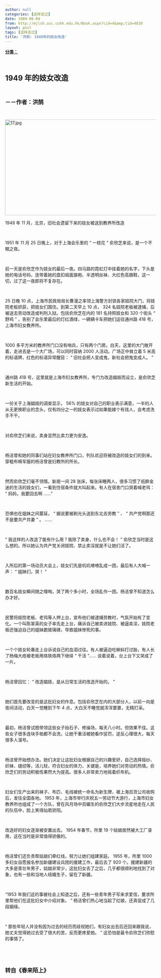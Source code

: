 ```yaml
---
author: null
categories: [这样走过]
date: 1989-06-04
from: http://mjlsh.usc.cuhk.edu.hk/Book.aspx?cid=4&amp;tid=4839
layout: post
tags: [这样走过]
title: '洪鹄: 1949年的妓女改造'
---
```


<div style="margin: 15px 10px 10px 0px;">
<div>
<span id="ctl00_ContentPlaceHolder1_chapter1_SubjectLabel" style="font-weight:bold;text-decoration:underline;">
   分类：
  </span>
</div>
<p class="p1">
<b>
<font size="5">
<span class="s1">
</span>
<br/>
</font>
</b>
</p>
<p class="p2">
<b>
<font size="5">
<span class="s2" style="">
<font size="5">
      1949
     </font>
</span>
<span class="s1" style="">
     年的妓女改造
    </span>
</font>
</b>
</p>
<p class="p1">
<b>
<font size="4">
<span class="s1">
</span>
<br/>
</font>
</b>
</p>
<p class="p2">
<span class="s1">
<b>
<font size="4">
     －－作者：洪鹄
    </font>
</b>
</span>
</p>
<p class="p1">
<span class="s1">
</span>
<br/>
</p>
<p class="p3">
<span class="s1">
<img alt="17.jpg" border="0" height="313" src="http://mjlsh.usc.cuhk.edu.hk/medias/contents/4839/17.jpg" width="550"/>
</span>
</p>
<p class="p2">
<span class="s2">
   1949
  </span>
<span class="s1">
   年
  </span>
<span class="s2">
   11
  </span>
<span class="s1">
   月，北京，旧社会遗留下来的妓女被送到教养所改造
  </span>
</p>
<p class="p1">
<span class="s1">
</span>
<br/>
</p>
<p class="p2">
<span class="s2">
   1951
  </span>
<span class="s1">
   年
  </span>
<span class="s2">
   11
  </span>
<span class="s1">
   月
  </span>
<span class="s2">
   25
  </span>
<span class="s1">
   日晚上，对于上海会乐里的
  </span>
<span class="s2">
   “
  </span>
<span class="s1">
   一枝花
  </span>
<span class="s2">
   ”
  </span>
<span class="s1">
   俞欣芝来说，是一个不眠之夜。
  </span>
</p>
<p class="p1">
<span class="s1">
</span>
<br/>
</p>
<p class="p2">
<span class="s1">
   前一天是俞欣芝作为妓女的最后一夜。四马路的霓虹灯中挂着她的名字，下头是她的电话号码，连带着她的盘扣缎面旗袍、半透明丝袜、大红色高跟鞋，这一切，过了这一夜即将不复存在。
  </span>
</p>
<p class="p1">
<span class="s1">
</span>
<br/>
</p>
<p class="p2">
<span class="s2">
   25
  </span>
<span class="s1">
   日晚
  </span>
<span class="s2">
   10
  </span>
<span class="s1">
   点，上海市民政局局长曹漫之率领上海警方封锁各家妓院大门，将妓院老板抓获，把妓女们围住。到第二天早上
  </span>
<span class="s2">
   10
  </span>
<span class="s1">
   点，
  </span>
<span class="s2">
   324
  </span>
<span class="s1">
   名妓院老板被逮捕，后被送去劳动改造或判刑入狱。包括俞欣芝在内的
  </span>
<span class="s2">
   181
  </span>
<span class="s1">
   名持照妓女和
  </span>
<span class="s2">
   320
  </span>
<span class="s1">
   个街头
  </span>
<span class="s2">
   “
  </span>
<span class="s1">
   野鸡
  </span>
<span class="s2">
   ”
  </span>
<span class="s1">
   ，告别了会乐里最后的灯红酒绿，一辆辆卡车把她们运往通州路
  </span>
<span class="s2">
   418
  </span>
<span class="s1">
   号，上海市妇女教养所。
  </span>
</p>
<p class="p1">
<span class="s1">
</span>
<br/>
</p>
<p class="p2">
<span class="s2">
   1000
  </span>
<span class="s1">
   多平方米的教养所门口没有哨兵，只有两个门房。白天，这里的大门敞开着，走进去是一个大广场，可以同时容纳
  </span>
<span class="s2">
   2000
  </span>
<span class="s1">
   人活动。广场正中耸立着
  </span>
<span class="s2">
   5
  </span>
<span class="s1">
   米高的标语牌，红色的标语异常醒目：
  </span>
<span class="s2">
   “
  </span>
<span class="s1">
   旧社会把人变成鬼，新社会把鬼变成人。
  </span>
<span class="s2">
   ”
  </span>
</p>
<p class="p1">
<span class="s1">
</span>
<br/>
</p>
<p class="p2">
<span class="s1">
   通州路
  </span>
<span class="s2">
   418
  </span>
<span class="s1">
   号，这里就是上海市妇女教养所，专门为改造娼妓而设立，是俞欣芝新生活的开始。
  </span>
</p>
<p class="p1">
<span class="s1">
</span>
<br/>
</p>
<p class="p2">
<span class="s1">
   一份关于上海娼妓的调查显示，
  </span>
<span class="s2">
   56%
  </span>
<span class="s1">
   的妓女对自己的职业表示满意，一半的人从无更换职业的念头，仅有四分之一的妓女表示过如果能嫁个有钱人，会考虑洗手不干。
  </span>
</p>
<p class="p1">
<span class="s1">
</span>
<br/>
</p>
<p class="p2">
<span class="s1">
   对俞欣芝们来说，卖身显然比卖力更为安逸。
  </span>
</p>
<p class="p1">
<span class="s1">
</span>
<br/>
</p>
<p class="p2">
<span class="s1">
   杨洁曾和她的同事们站在妇女教养所门口，列队欢迎将被改造的妓女们的到来。穿粗布棉军服的杨洁曾是妇教所的所长。
  </span>
</p>
<p class="p1">
<span class="s1">
</span>
<br/>
</p>
<p class="p2">
<span class="s1">
   然而俞欣芝们毫不领情。新居一间
  </span>
<span class="s2">
   28
  </span>
<span class="s1">
   张床，每张床睡两人，很多习惯了纸醉金迷的生活的妓女们，一看到住宿条件就大叫起来。有人在宿舍门口哭着喊老鸨：
  </span>
<span class="s2">
   “
  </span>
<span class="s1">
   妈妈，我要回去啊
  </span>
<span class="s2">
   ……”
  </span>
</p>
<p class="p1">
<span class="s1">
</span>
<br/>
</p>
<p class="p2">
<span class="s1">
   恐惧也在姐妹之间蔓延，
  </span>
<span class="s2">
   “
  </span>
<span class="s1">
   据说要被剃光头送到东北去劳教
  </span>
<span class="s2">
   ”
  </span>
<span class="s1">
   、
  </span>
<span class="s2">
   “
  </span>
<span class="s1">
   共产党啊那还不是要共产共妻
  </span>
<span class="s2">
   ”
  </span>
<span class="s1">
   。
  </span>
<span class="s2">
   ……
  </span>
</p>
<p class="p1">
<span class="s1">
</span>
<br/>
</p>
<p class="p2">
<span class="s2">
   “
  </span>
<span class="s1">
   我这样的人改造了能有什么用？我除了卖身，什么也不会！
  </span>
<span class="s2">
   ”
  </span>
<span class="s1">
   俞欣芝当时是这么想的。所以她认为共产党关闭妓院、禁止卖淫就是不让她们活了。
  </span>
</p>
<p class="p1">
<span class="s1">
</span>
<br/>
</p>
<p class="p2">
<span class="s1">
   入所后的第一场动员大会上，妓女们先是叽叽喳喳乱成一团，最后有人大喊一声：
  </span>
<span class="s2">
   “
  </span>
<span class="s1">
   姐妹们，哭！
  </span>
<span class="s2">
   ”
  </span>
</p>
<p class="p1">
<span class="s1">
</span>
<br/>
</p>
<p class="p2">
<span class="s1">
   数百名妓女瞬间随之嚎啕，哭了两个多小时，全场乱作一团。杨洁曾不知道怎么办才好。
  </span>
</p>
<p class="p1">
<span class="s1">
</span>
<br/>
</p>
<p class="p2">
<span class="s1">
   民警将妓院老板、老鸨等人押上台，宣布他们被逮捕劳教时，气氛开始有了变化。一个叫陈翠英的女子率先走上台，痛诉自己被卖进妓院、被逼卖淫，妓院老板还强迫自己的姐妹跪玻璃碴，导致姐妹惨死的事。
  </span>
</p>
<p class="p1">
<span class="s1">
</span>
<br/>
</p>
<p class="p2">
<span class="s1">
   一个个妓女轮番走上台诉说自己的血泪过往。有人被逼迫吃蝌蚪打过胎，有人长了杨梅大疮被老板用烙铁烙两下继续
  </span>
<span class="s2">
   “
  </span>
<span class="s1">
   干活
  </span>
<span class="s2">
   ”……
  </span>
<span class="s1">
   说着说着，台上台下又哭成了一片。
  </span>
</p>
<p class="p1">
<span class="s1">
</span>
<br/>
</p>
<p class="p2">
<span class="s1">
   杨洁曾回忆：
  </span>
<span class="s2">
   “
  </span>
<span class="s1">
   改造娼妓，是从日常生活的改造开始的。
  </span>
<span class="s2">
   ”
  </span>
</p>
<p class="p1">
<span class="s1">
</span>
<br/>
</p>
<p class="p2">
<span class="s1">
   她们首先要改变的是这批妇女的作息。包括俞欣芝在内的大部分人，以前一向是夜间活动，白天一觉睡到下午
  </span>
<span class="s2">
   4
  </span>
<span class="s1">
   点，大白天不睡觉就浑浑噩噩，无精打采。
  </span>
</p>
<p class="p1">
<span class="s1">
</span>
<br/>
</p>
<p class="p2">
<span class="s1">
   最初，杨洁曾试图带领这些女子抬石子、修操场，每天八小时。但效果不佳。这些女子很多连块手帕都不会洗，让她干重活被她看作惩罚，逆反心理很大，每天很多人溜号。
  </span>
</p>
<p class="p1">
<span class="s1">
</span>
<br/>
</p>
<p class="p2">
<span class="s1">
   杨洁曾开始想办法。她们决定让这批妇女根据自己的兴趣爱好，自己选择摇纱、织袜、缝纫等，活儿轻，符合妇女的体力，关键是，培养她们对劳动的热情。俞欣芝们的劳动积极性果然大为提高。很多人非常卖力地摇着织布机。
  </span>
</p>
<p class="p1">
<span class="s1">
</span>
<br/>
</p>
<p class="p2">
<span class="s1">
   妇女们生产出来的袜子、布匹、毛线被统一命名为新生牌，被上海百货公司收购后，发往全国各地。
  </span>
<span class="s2">
   1953
  </span>
<span class="s1">
   年，上海市举行庆祝五一劳动节大游行，上海市妇女教养所也组成了一个方队，曾在风月场中百媚生的俞欣芝们大步流星地走在人民的队伍中，脸上笑得灿若骄阳。
  </span>
</p>
<p class="p1">
<span class="s1">
</span>
<br/>
</p>
<p class="p2">
<span class="s1">
   改造好的妇女逐渐被安置出去。
  </span>
<span class="s2">
   1954
  </span>
<span class="s1">
   年春节，所里
  </span>
<span class="s2">
   19
  </span>
<span class="s1">
   个姑娘居然被大工厂录用，这在当时是非常值得骄傲的。
  </span>
</p>
<p class="p1">
<span class="s1">
</span>
<br/>
</p>
<p class="p2">
<span class="s1">
   杨洁曾们还负责帮姑娘们牵红线，努力让她们组建家庭。
  </span>
<span class="s2">
   1955
  </span>
<span class="s1">
   年，所里
  </span>
<span class="s2">
   1000
  </span>
<span class="s1">
   多妇女自愿报名参加新疆建设兵团的援建工作，最后去了
  </span>
<span class="s2">
   920
  </span>
<span class="s1">
   个。援建新疆的大多是青壮年男子，姑娘非常少，这批妇女去了之后，几乎都很顺利地找到了对象，也有一些和当地人结婚生子，留在了新疆。
  </span>
</p>
<p class="p1">
<span class="s1">
</span>
<br/>
</p>
<p class="p2">
<span class="s2">
   “1953
  </span>
<span class="s1">
   年我们这的事被社会上知道之后，还有一些青年男子写来求爱信，要求所里帮他们在这批妇女中介绍对象。
  </span>
<span class="s2">
   ”
  </span>
<span class="s1">
   杨洁曾们热心地当起了红娘，还真促成了几段姻缘。
  </span>
</p>
<p class="p1">
<span class="s1">
</span>
<br/>
</p>
<p class="p2">
<span class="s2">
   “
  </span>
<span class="s1">
   那些年轻人并没有因为过去的经历而歧视她们，有妇女出去后还回来跟我说，她丈夫觉得她过去受了很大的苦，反而更疼爱她。
  </span>
<span class="s2">
   ”
  </span>
<span class="s1">
   这恐怕是最令俞欣芝们欣慰的事情了。
  </span>
</p>
<p class="p1">
<span class="s1">
</span>
<br/>
</p>
<p class="p1">
<b>
<font size="4">
<span class="s1">
</span>
<br/>
</font>
</b>
</p>
<p class="p2">
<span class="s1">
<b>
<font size="4">
     转自《春来陌上》
    </font>
</b>
</span>
</p>
</div>
